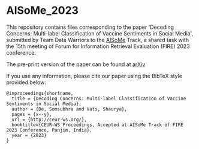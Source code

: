 # AISoMe_2023

This repository contains files corresponding to the paper 'Decoding Concerns: Multi-label Classification of
Vaccine Sentiments in Social Media', submitted by Team Data Warriors to the [AISoMe](https://sites.google.com/view/aisome/aisome) Track, a shared task with the 15th meeting of Forum for Information Retrieval Evaluation (FIRE) 2023 conference.

The pre-print version of the paper can be found at [arXiv]()

If you use any information, please cite our paper using the BibTeX style provided below:
```
@inproceedings{shortname,
  title = {Decoding Concerns: Multi-label Classification of Vaccine Sentiments in Social Media},
  author = {De, Somsubhra and Vats, Shaurya},
  pages = {x--y},
  url = {http://ceur-ws.org/},
  booktitle={CEUR-WS Proceedings, Accepted at AISoMe Track of FIRE 2023 Conference, Panjim, India},
  year = {2023}
}
```
